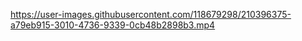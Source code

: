 



https://user-images.githubusercontent.com/118679298/210396375-a79eb915-3010-4736-9339-0cb48b2898b3.mp4

